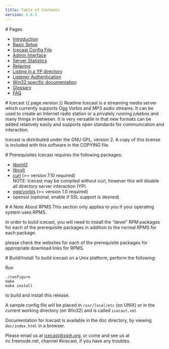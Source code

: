 ```yaml
---
title: Table of Contents
version: 2.0.1
---
```


<article markdown="1">
# Pages

-	[Introduction](introduction.html)
-	[Basic Setup](basic-setup.html)
-	[Icecast Config File](config-file.html)
-	[Admin Interface](admin-interface.html)
-	[Server Statistics](server-stats.html)
-	[Relaying](relaying.html)
-	[Listing in a YP directory](yp.html)
-	[Listener Authentication](auth.html)
-	[Win32 specific documentation](win32.html)
-	[Glossary](glossary.html)
-	[FAQ](faq.html)

</article>

<article markdown="1">
# Icecast {{ page.version }} Readme
Icecast is a streaming media server which currently supports Ogg
Vorbis and MP3 audio streams. It can be used to create an Internet
radio station or a privately running jukebox and many things in
between. It is very versatile in that new formats can be added
relatively easily and supports open standards for commuincation and
interaction.  
  
Icecast is distributed under the GNU GPL, version 2. A copy of this
license is included with this software in the COPYING file.

</article>

<article markdown="1">
# Prerequisites
Icecast requires the following packages:

-	[libxml2](http://xmlsoft.org/downloads.html)
-	[libxslt](http://xmlsoft.org/XSLT/downloads.html)
-	[curl](http://curl.haxx.se/download.html) (>= version 7.10 required)  
	NOTE: Icecast may be compiled without curl, however this will disable all directory server interaction (YP).
-	[ogg/vorbis](http://www.vorbis.com/files) (>= version 1.0 required)
-	openssl (optional, enable if SSL support is desired)

</article>

<article markdown="1">
# A Note About RPMS
This section only applies to you if your operating system uses RPMS.  

In order to build icecast, you will need to install the “devel” RPM
packages for each of the prerequisite packages in addition to the
normal RPMS for each package.  
  
please check the websites for each of the prerequisite packages for
appropriate download links for RPMS.

</article>

<article markdown="1">
# Build/Install
To build icecast on a Unix platform, perform the following:

Run

    ./configure
    make
    make install

to build and install this release.

A sample config file will be placed in `/usr/local/etc` (on UNIX) or in
the current working directory (on Win32) and is called `icecast.xml`

Documentation for Icecast is available in the doc directory, by
viewing `doc/index.html` in a browser.

Please email us at icecast@xiph.org, or come and see us 
at irc.freenode.net, channel #icecast, if you have any troubles.
</article>
